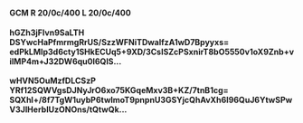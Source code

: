 #### GCM R 20/0c/400 L 20/0c/400
**hGZh3jFIvn9SaLTH**<br/>**DSYwcHaPfmrmgRrUS/SzzWFNiTDwalfzA1wD7Bpyyxs=**<br/>**edPkLMIp3d6cty1SHkECUq5+9XD/3CsISZcPSxnirT8bO5550v1oX9Znb+vilMP4m+J32DW6qu0l6QlS...**<br/><br/>
**wHVN5OuMzfDLCSzP**<br/>**YRf12SQWVgsDJNyJrO6xo75KGqeMxv3B+KZ/7tnB1cg=**<br/>**SQXhl+/8f7TgW1uybP6twlmoT9pnpnU3GSYjcQhAvXh6I96QuJ6YtwSPwV3JIHerblUzONOns/tQtwQk...**